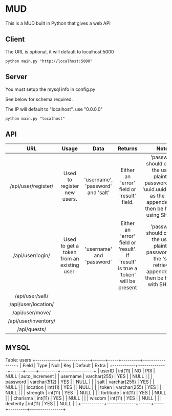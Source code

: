 # MUD

This is a MUD built in Python that gives a web API

## Client

The URL is optional, it will default to localhost:5000
```Shell
python main.py "http://localhost:5000"
```

## Server
You must setup the mysql info in config.py

See below for schema required.

The IP will default to "localhost". use "0.0.0.0"
```Shell
python main.py "localhost"
```

## API

| URL  | Usage  | Data  | Returns  | Notes  |
|:-:|:-:|:-:|:-:|:-:|
| /api/user/register/  | Used to register new users.  | 'username', 'password' and 'salt'  | Either an 'error' field or 'result' field.  | 'password' should contain the user's plaintext password and a 'uuid.uuid4.hex()' as the 'salt' appended and then be hashed using SHA256 |
| /api/user/login/  | Used to get a token from an existing user. | 'username' and 'password'  | Either an 'error' field or 'result'. If 'result' is true a 'token' will be present  | 'password' should contain the user's plaintext password with the 'salt' retrieved appended and then be hashed with SHA256  |
| /api/user/salt/  |   |   |   |   |
| /api/user/location/  |   |   |   |   |
| /api/user/move/  |   |   |   |   |
| /api/user/inventory/  |   |   |   |   |
| /api/quests/  |   |   |   |   |

## MYSQL
Table: users
+-----------+--------------+------+-----+---------+----------------+
| Field     | Type         | Null | Key | Default | Extra          |
+-----------+--------------+------+-----+---------+----------------+
| userID    | int(11)      | NO   | PRI | NULL    | auto_increment |
| username  | varchar(255) | YES  |     | NULL    |                |
| password  | varchar(512) | YES  |     | NULL    |                |
| salt      | varchar(255) | YES  |     | NULL    |                |
| location  | int(11)      | YES  |     | NULL    |                |
| token     | varchar(255) | YES  |     | NULL    |                |
| strength  | int(11)      | YES  |     | NULL    |                |
| fortitude | int(11)      | YES  |     | NULL    |                |
| charisma  | int(11)      | YES  |     | NULL    |                |
| wisdom    | int(11)      | YES  |     | NULL    |                |
| dexterity | int(11)      | YES  |     | NULL    |                |
+-----------+--------------+------+-----+---------+----------------+